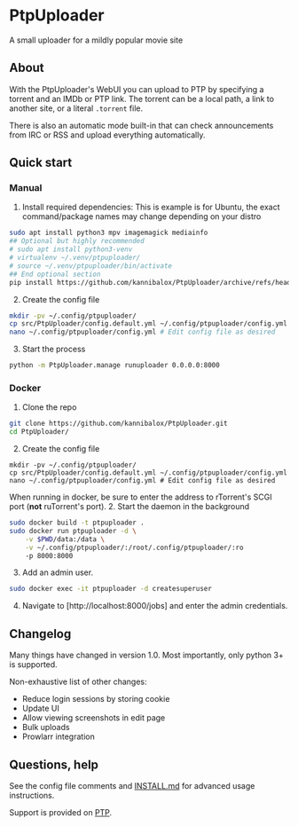 # PtpUploader
A small uploader for a mildly popular movie site

## About

With the PtpUploader's WebUI you can upload to PTP by specifying a torrent and an IMDb or PTP link. The torrent
can be a local path, a link to another site, or a literal `.torrent` file.

There is also an automatic mode built-in that can check announcements from IRC or RSS and upload everything automatically.

## Quick start

### Manual

1. Install required dependencies:
This is example is for Ubuntu, the exact command/package names may change depending on your distro
```bash
sudo apt install python3 mpv imagemagick mediainfo
## Optional but highly recommended
# sudo apt install python3-venv
# virtualenv ~/.venv/ptpuploader/
# source ~/.venv/ptpuploader/bin/activate
## End optional section
pip install https://github.com/kannibalox/PtpUploader/archive/refs/heads/main.tar.gz
```
2. Create the config file
```bash
mkdir -pv ~/.config/ptpuploader/
cp src/PtpUploader/config.default.yml ~/.config/ptpuploader/config.yml
nano ~/.config/ptpuploader/config.yml # Edit config file as desired
```
3. Start the process
```bash
python -m PtpUploader.manage runuploader 0.0.0.0:8000
```
### Docker

1. Clone the repo
```bash
git clone https://github.com/kannibalox/PtpUploader.git
cd PtpUploader/
```
2. Create the config file
```
mkdir -pv ~/.config/ptpuploader/
cp src/PtpUploader/config.default.yml ~/.config/ptpuploader/config.yml
nano ~/.config/ptpuploader/config.yml # Edit config file as desired
```
When running in docker, be sure to enter the address to rTorrent's SCGI port (**not** ruTorrent's port).
2. Start the daemon in the background
```bash
sudo docker build -t ptpuploader .
sudo docker run ptpuploader -d \
    -v $PWD/data:/data \
    -v ~/.config/ptpuploader/:/root/.config/ptpuploader/:ro
    -p 8000:8000
```
3. Add an admin user.
```bash
sudo docker exec -it ptpuploader -d createsuperuser
```
4. Navigate to [http://localhost:8000/jobs] and enter the admin credentials.

## Changelog

Many things have changed in version 1.0. Most importantly, only python 3+ is supported.

Non-exhaustive list of other changes:
- Reduce login sessions by storing cookie
- Update UI
- Allow viewing screenshots in edit page
- Bulk uploads
- Prowlarr integration

## Questions, help

See the config file comments and [INSTALL.md](INSTALL.md) for advanced usage instructions.

Support is provided on [PTP](https://passthepopcorn.me/forums.php?action=viewthread&threadid=9245).
